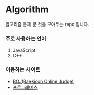 # Algorithm
알고리즘 문제 푼 것을 모아두는 repo 입니다.   

### 주로 사용하는 언어
1. JavaScript
2. C++ 

### 이용하는 사이트
- [BOJ(Baekjoon Online Judge)](https://www.acmicpc.net)
- [프로그래머스](https://programmers.co.kr/)
